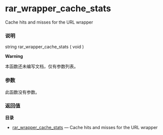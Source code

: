 rar\_wrapper\_cache\_stats
==========================

Cache hits and misses for the URL wrapper

### 说明

<span class="type">string</span> <span
class="methodname">rar\_wrapper\_cache\_stats</span> ( <span
class="methodparam">void</span> )

**Warning**

本函数还未编写文档，仅有参数列表。

### 参数

此函数没有参数。

### 返回值

**目录**

-   [rar\_wrapper\_cache\_stats](/ref/rar.html#rar_wrapper_cache_stats)
    — Cache hits and misses for the URL wrapper
